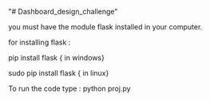 "# Dashboard_design_challenge"

you must have the module flask installed in your computer.

for installing flask : 

pip install flask   { in windows}

sudo pip install flask { in linux}

To run the code type :		python proj.py
